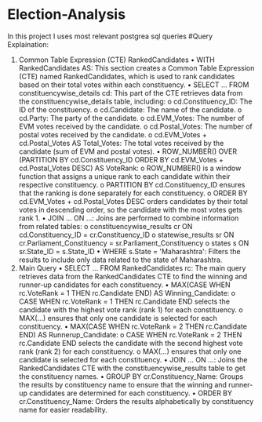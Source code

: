 # Election-Analysis
In this project I uses most relevant postgrea sql queries 
#Query Explaination:
1. Common Table Expression (CTE) RankedCandidates
•	WITH RankedCandidates AS: This section creates a Common Table Expression (CTE) named RankedCandidates, which is used to rank candidates based on their total votes within each constituency.
•	SELECT ... FROM constituencywise_details cd: This part of the CTE retrieves data from the constituencywise_details table, including:
o	cd.Constituency_ID: The ID of the constituency.
o	cd.Candidate: The name of the candidate.
o	cd.Party: The party of the candidate.
o	cd.EVM_Votes: The number of EVM votes received by the candidate.
o	cd.Postal_Votes: The number of postal votes received by the candidate.
o	cd.EVM_Votes + cd.Postal_Votes AS Total_Votes: The total votes received by the candidate (sum of EVM and postal votes).
•	ROW_NUMBER() OVER (PARTITION BY cd.Constituency_ID ORDER BY cd.EVM_Votes + cd.Postal_Votes DESC) AS VoteRank:
o	ROW_NUMBER() is a window function that assigns a unique rank to each candidate within their respective constituency.
o	PARTITION BY cd.Constituency_ID ensures that the ranking is done separately for each constituency.
o	ORDER BY cd.EVM_Votes + cd.Postal_Votes DESC orders candidates by their total votes in descending order, so the candidate with the most votes gets rank 1.
•	JOIN ... ON ...: Joins are performed to combine information from related tables:
o	constituencywise_results cr ON cd.Constituency_ID = cr.Constituency_ID
o	statewise_results sr ON cr.Parliament_Constituency = sr.Parliament_Constituency
o	states s ON sr.State_ID = s.State_ID
•	WHERE s.State = 'Maharashtra': Filters the results to include only data related to the state of Maharashtra.
2. Main Query
•	SELECT ... FROM RankedCandidates rc: The main query retrieves data from the RankedCandidates CTE to find the winning and runner-up candidates for each constituency.
•	MAX(CASE WHEN rc.VoteRank = 1 THEN rc.Candidate END) AS Winning_Candidate:
o	CASE WHEN rc.VoteRank = 1 THEN rc.Candidate END selects the candidate with the highest vote rank (rank 1) for each constituency.
o	MAX(...) ensures that only one candidate is selected for each constituency.
•	MAX(CASE WHEN rc.VoteRank = 2 THEN rc.Candidate END) AS Runnerup_Candidate:
o	CASE WHEN rc.VoteRank = 2 THEN rc.Candidate END selects the candidate with the second highest vote rank (rank 2) for each constituency.
o	MAX(...) ensures that only one candidate is selected for each constituency.
•	JOIN ... ON ...: Joins the RankedCandidates CTE with the constituencywise_results table to get the constituency names.
•	GROUP BY cr.Constituency_Name: Groups the results by constituency name to ensure that the winning and runner-up candidates are determined for each constituency.
•	ORDER BY cr.Constituency_Name: Orders the results alphabetically by constituency name for easier readability.
